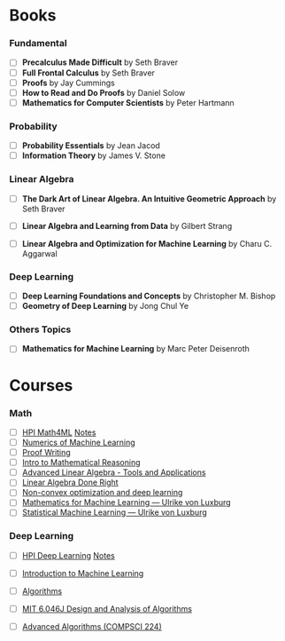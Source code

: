 # Books

### Fundamental

- [ ] **Precalculus Made Difficult** by Seth Braver
- [ ] **Full Frontal Calculus** by Seth Braver
- [ ] **Proofs** by Jay Cummings
- [ ] **How to Read and Do Proofs** by Daniel Solow
- [ ] **Mathematics for Computer Scientists** by Peter Hartmann
      
### Probability

- [ ] **Probability Essentials** by Jean Jacod
- [ ] **Information Theory** by James V. Stone

### Linear Algebra

- [ ] **The Dark Art of Linear Algebra. An Intuitive Geometric Approach** by Seth Braver
- [ ] **Linear Algebra and Learning from Data** by Gilbert Strang
- [ ] **Linear Algebra and Optimization for Machine Learning** by Charu C. Aggarwal


### Deep Learning

- [ ] **Deep Learning Foundations and Concepts** by Christopher M. Bishop
- [ ] **Geometry of Deep Learning** by Jong Chul Ye

### Others Topics

- [ ] **Mathematics for Machine Learning** by Marc Peter Deisenroth

# Courses

### Math

- [ ] [HPI Math4ML](https://www.youtube.com/playlist?list=PLkxomGYFWp67infnvPmEcqyQqk0q6ntrY) [Notes]()
- [ ] [Numerics of Machine Learning](https://www.youtube.com/playlist?list=PL05umP7R6ij2lwDdj7IkuHoP9vHlEcH0s)
- [ ] [Proof Writing](https://www.youtube.com/playlist?list=PLVMgvCDIRy1x00m7Oo9XzEkDDACeEK_m-)
- [ ] [Intro to Mathematical Reasoning](https://www.youtube.com/playlist?list=PLoxJTbDttvt5irjK-gD_bemI0IetyR7D6)
- [ ] [Advanced Linear Algebra - Tools and Applications](https://www.youtube.com/playlist?list=PLoxJTbDttvt4p6zPSy_0zURsJV1kDCqw1)
- [ ] [Linear Algebra Done Right](https://www.youtube.com/playlist?list=PLoxJTbDttvt7ny0WEJHWw6-0Sjx7EImIQ)
- [ ] [Non-convex optimization and deep learning](https://www.youtube.com/playlist?list=PLpuGiWaHpPC2LBwHTYZM4Z48WeLVnTTko)
- [ ] [Mathematics for Machine Learning — Ulrike von Luxburg](https://www.youtube.com/playlist?list=PL05umP7R6ij1a6KdEy8PVE9zoCv6SlHRS)
- [ ] [Statistical Machine Learning — Ulrike von Luxburg](https://www.youtube.com/playlist?list=PL05umP7R6ij2XCvrRzLokX6EoHWaGA2cC)

### Deep Learning

- [ ] [HPI Deep Learning](https://www.youtube.com/playlist?list=PLkxomGYFWp65K_TuG2vxsnzf84WdDHLk0) [Notes]()
- [ ] [Introduction to Machine Learning ](https://www.youtube.com/playlist?list=PL05umP7R6ij35ShKLDqccJSDntugY4FQT)
- [ ] [Algorithms](https://www.youtube.com/playlist?list=PLDN4rrl48XKpZkf03iYFl-O29szjTrs_O)
- [ ] [MIT 6.046J Design and Analysis of Algorithms](https://www.youtube.com/playlist?list=PLUl4u3cNGP6317WaSNfmCvGym2ucw3oGp)
- [ ] [Advanced Algorithms (COMPSCI 224)](https://www.youtube.com/playlist?list=PL2SOU6wwxB0uP4rJgf5ayhHWgw7akUWSf)

